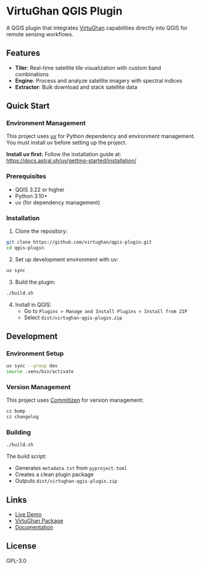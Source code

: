 # VirtuGhan QGIS Plugin

A QGIS plugin that integrates [VirtuGhan](https://pypi.org/project/virtughan/) capabilities directly into QGIS for remote sensing workflows.

## Features

- **Tiler**: Real-time satellite tile visualization with custom band combinations
- **Engine**: Process and analyze satellite imagery with spectral indices
- **Extractor**: Bulk download and stack satellite data

## Quick Start

### Environment Management

This project uses [uv](https://docs.astral.sh/uv/) for Python dependency and environment management. You must install uv before setting up the project.

**Install uv first:**
Follow the installation guide at: https://docs.astral.sh/uv/getting-started/installation/

### Prerequisites

- QGIS 3.22 or higher
- Python 3.10+
- uv (for dependency management)

### Installation

1. Clone the repository:
```bash
git clone https://github.com/virtughan/qgis-plugin.git
cd qgis-plugin
```

2. Set up development environment with uv:
```bash
uv sync
```

3. Build the plugin:
```bash
./build.sh
```

4. Install in QGIS:
   - Go to `Plugins > Manage and Install Plugins > Install from ZIP`
   - Select `dist/virtughan-qgis-plugin.zip`

## Development

### Environment Setup

```bash
uv sync --group dev
source .venv/bin/activate
```

### Version Management

This project uses [Commitizen](https://commitizen-tools.github.io/commitizen/) for version management:

```bash
cz bump
cz changelog
```

### Building

```bash
./build.sh
```

The build script:
- Generates `metadata.txt` from `pyproject.toml`
- Creates a clean plugin package
- Outputs `dist/virtughan-qgis-plugin.zip`

## Links

- [Live Demo](https://virtughan.live/)
- [VirtuGhan Package](https://pypi.org/project/VirtuGhan/)
- [Documentation](https://github.com/kshitijrajsharma/VirtuGhan)

## License

GPL-3.0





